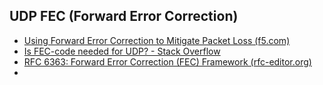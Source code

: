

## UDP FEC (Forward Error Correction)

- [Using Forward Error Correction to Mitigate Packet Loss (f5.com)](https://techdocs.f5.com/kb/en-us/products/big-ip-aam/manuals/product/aam-concepts-11-6-0/29.html)
- [Is FEC-code needed for UDP? - Stack Overflow](https://stackoverflow.com/questions/9893658/is-fec-code-needed-for-udp)
- [RFC 6363: Forward Error Correction (FEC) Framework (rfc-editor.org)](https://www.rfc-editor.org/rfc/rfc6363.html)
- 